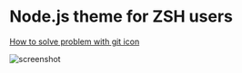 # Node.js theme for ZSH users
[How to solve problem with git icon](https://github.com/skuridin/oh-my-zsh-node-theme/issues/1#issuecomment-157670117)

![screenshot](https://github.com/skuridin/oh-my-zsh-node-theme/raw/master/screenshot.png)
